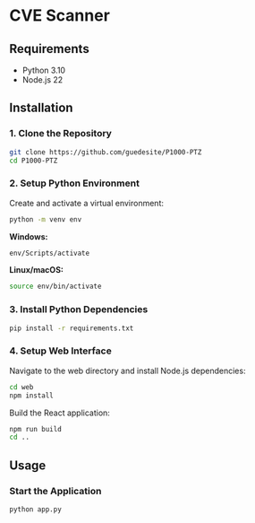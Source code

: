 # CVE Scanner

## Requirements

- Python 3.10
- Node.js 22

## Installation

### 1. Clone the Repository

```bash
git clone https://github.com/guedesite/P1000-PTZ
cd P1000-PTZ
```

### 2. Setup Python Environment

Create and activate a virtual environment:

```bash
python -m venv env
```

**Windows:**
```bash
env/Scripts/activate
```

**Linux/macOS:**
```bash
source env/bin/activate
```

### 3. Install Python Dependencies

```bash
pip install -r requirements.txt
```

### 4. Setup Web Interface

Navigate to the web directory and install Node.js dependencies:

```bash
cd web
npm install
```

Build the React application:

```bash
npm run build
cd ..
```


## Usage

### Start the Application

```bash
python app.py
```